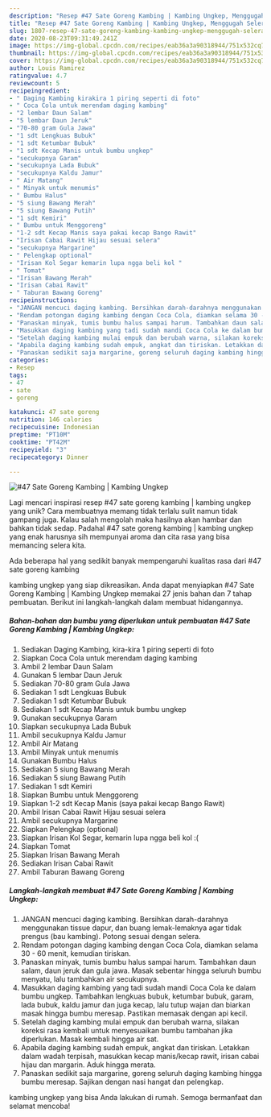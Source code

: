 ```yaml
---
description: "Resep #47 Sate Goreng Kambing | Kambing Ungkep, Menggugah Selera"
title: "Resep #47 Sate Goreng Kambing | Kambing Ungkep, Menggugah Selera"
slug: 1807-resep-47-sate-goreng-kambing-kambing-ungkep-menggugah-selera
date: 2020-08-23T09:31:49.241Z
image: https://img-global.cpcdn.com/recipes/eab36a3a90318944/751x532cq70/47-sate-goreng-kambing-kambing-ungkep-foto-resep-utama.jpg
thumbnail: https://img-global.cpcdn.com/recipes/eab36a3a90318944/751x532cq70/47-sate-goreng-kambing-kambing-ungkep-foto-resep-utama.jpg
cover: https://img-global.cpcdn.com/recipes/eab36a3a90318944/751x532cq70/47-sate-goreng-kambing-kambing-ungkep-foto-resep-utama.jpg
author: Louis Ramirez
ratingvalue: 4.7
reviewcount: 5
recipeingredient:
- " Daging Kambing kirakira 1 piring seperti di foto"
- " Coca Cola untuk merendam daging kambing"
- "2 lembar Daun Salam"
- "5 lembar Daun Jeruk"
- "70-80 gram Gula Jawa"
- "1 sdt Lengkuas Bubuk"
- "1 sdt Ketumbar Bubuk"
- "1 sdt Kecap Manis untuk bumbu ungkep"
- "secukupnya Garam"
- "secukupnya Lada Bubuk"
- "secukupnya Kaldu Jamur"
- " Air Matang"
- " Minyak untuk menumis"
- " Bumbu Halus"
- "5 siung Bawang Merah"
- "5 siung Bawang Putih"
- "1 sdt Kemiri"
- " Bumbu untuk Menggoreng"
- "1-2 sdt Kecap Manis saya pakai kecap Bango Rawit"
- "Irisan Cabai Rawit Hijau sesuai selera"
- "secukupnya Margarine"
- " Pelengkap optional"
- "Irisan Kol Segar kemarin lupa ngga beli kol "
- " Tomat"
- "Irisan Bawang Merah"
- "Irisan Cabai Rawit"
- " Taburan Bawang Goreng"
recipeinstructions:
- "JANGAN mencuci daging kambing. Bersihkan darah-darahnya menggunakan tissue dapur, dan buang lemak-lemaknya agar tidak prengus (bau kambing). Potong sesuai dengan selera."
- "Rendam potongan daging kambing dengan Coca Cola, diamkan selama 30 - 60 menit, kemudian tiriskan."
- "Panaskan minyak, tumis bumbu halus sampai harum. Tambahkan daun salam, daun jeruk dan gula jawa. Masak sebentar hingga seluruh bumbu menyatu, lalu tambahkan air secukupnya."
- "Masukkan daging kambing yang tadi sudah mandi Coca Cola ke dalam bumbu ungkep. Tambahkan lengkuas bubuk, ketumbar bubuk, garam, lada bubuk, kaldu jamur dan juga kecap, lalu tutup wajan dan biarkan masak hingga bumbu meresap. Pastikan memasak dengan api kecil."
- "Setelah daging kambing mulai empuk dan berubah warna, silakan koreksi rasa kembali untuk menyesuaikan bumbu tambahan jika diperlukan. Masak kembali hingga air sat."
- "Apabila daging kambing sudah empuk, angkat dan tiriskan. Letakkan dalam wadah terpisah, masukkan kecap manis/kecap rawit, irisan cabai hijau dan margarin. Aduk hingga merata."
- "Panaskan sedikit saja margarine, goreng seluruh daging kambing hingga bumbu meresap. Sajikan dengan nasi hangat dan pelengkap."
categories:
- Resep
tags:
- 47
- sate
- goreng

katakunci: 47 sate goreng 
nutrition: 146 calories
recipecuisine: Indonesian
preptime: "PT10M"
cooktime: "PT42M"
recipeyield: "3"
recipecategory: Dinner

---
```



![#47 Sate Goreng Kambing | Kambing Ungkep](https://img-global.cpcdn.com/recipes/eab36a3a90318944/751x532cq70/47-sate-goreng-kambing-kambing-ungkep-foto-resep-utama.jpg)

Lagi mencari inspirasi resep #47 sate goreng kambing | kambing ungkep yang unik? Cara membuatnya memang tidak terlalu sulit namun tidak gampang juga. Kalau salah mengolah maka hasilnya akan hambar dan bahkan tidak sedap. Padahal #47 sate goreng kambing | kambing ungkep yang enak harusnya sih mempunyai aroma dan cita rasa yang bisa memancing selera kita.

Ada beberapa hal yang sedikit banyak mempengaruhi kualitas rasa dari #47 sate goreng kambing 

 kambing ungkep yang siap dikreasikan. Anda dapat menyiapkan #47 Sate Goreng Kambing | Kambing Ungkep memakai 27 jenis bahan dan 7 tahap pembuatan. Berikut ini langkah-langkah dalam membuat hidangannya.

<!--inarticleads1-->

##### Bahan-bahan dan bumbu yang diperlukan untuk pembuatan #47 Sate Goreng Kambing | Kambing Ungkep:

1. Sediakan  Daging Kambing, kira-kira 1 piring seperti di foto
1. Siapkan  Coca Cola untuk merendam daging kambing
1. Ambil 2 lembar Daun Salam
1. Gunakan 5 lembar Daun Jeruk
1. Sediakan 70-80 gram Gula Jawa
1. Sediakan 1 sdt Lengkuas Bubuk
1. Sediakan 1 sdt Ketumbar Bubuk
1. Sediakan 1 sdt Kecap Manis untuk bumbu ungkep
1. Gunakan secukupnya Garam
1. Siapkan secukupnya Lada Bubuk
1. Ambil secukupnya Kaldu Jamur
1. Ambil  Air Matang
1. Ambil  Minyak untuk menumis
1. Gunakan  Bumbu Halus
1. Sediakan 5 siung Bawang Merah
1. Sediakan 5 siung Bawang Putih
1. Sediakan 1 sdt Kemiri
1. Siapkan  Bumbu untuk Menggoreng
1. Siapkan 1-2 sdt Kecap Manis (saya pakai kecap Bango Rawit)
1. Ambil Irisan Cabai Rawit Hijau sesuai selera
1. Ambil secukupnya Margarine
1. Siapkan  Pelengkap (optional)
1. Siapkan Irisan Kol Segar, kemarin lupa ngga beli kol :(
1. Siapkan  Tomat
1. Siapkan Irisan Bawang Merah
1. Sediakan Irisan Cabai Rawit
1. Ambil  Taburan Bawang Goreng




<!--inarticleads2-->

##### Langkah-langkah membuat #47 Sate Goreng Kambing | Kambing Ungkep:

1. JANGAN mencuci daging kambing. Bersihkan darah-darahnya menggunakan tissue dapur, dan buang lemak-lemaknya agar tidak prengus (bau kambing). Potong sesuai dengan selera.
1. Rendam potongan daging kambing dengan Coca Cola, diamkan selama 30 - 60 menit, kemudian tiriskan.
1. Panaskan minyak, tumis bumbu halus sampai harum. Tambahkan daun salam, daun jeruk dan gula jawa. Masak sebentar hingga seluruh bumbu menyatu, lalu tambahkan air secukupnya.
1. Masukkan daging kambing yang tadi sudah mandi Coca Cola ke dalam bumbu ungkep. Tambahkan lengkuas bubuk, ketumbar bubuk, garam, lada bubuk, kaldu jamur dan juga kecap, lalu tutup wajan dan biarkan masak hingga bumbu meresap. Pastikan memasak dengan api kecil.
1. Setelah daging kambing mulai empuk dan berubah warna, silakan koreksi rasa kembali untuk menyesuaikan bumbu tambahan jika diperlukan. Masak kembali hingga air sat.
1. Apabila daging kambing sudah empuk, angkat dan tiriskan. Letakkan dalam wadah terpisah, masukkan kecap manis/kecap rawit, irisan cabai hijau dan margarin. Aduk hingga merata.
1. Panaskan sedikit saja margarine, goreng seluruh daging kambing hingga bumbu meresap. Sajikan dengan nasi hangat dan pelengkap.




 kambing ungkep yang bisa Anda lakukan di rumah. Semoga bermanfaat dan selamat mencoba!
